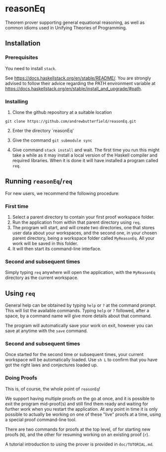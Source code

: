 # reasonEq

Theorem prover supporting general equational reasoning,
as well as common idioms used in Unifying Theories of Programming.

## Installation

### Prerequisites

You need to install `stack`.

See <https://docs.haskellstack.org/en/stable/README/>. You are strongly advised to follow their advice regarding the PATH environment variable at <https://docs.haskellstack.org/en/stable/install_and_upgrade/#path>.

### Installing

1. Clone the github repository at a suitable location

`git clone https://github.com/andrewbutterfield/reasonEq.git`

2. Enter the directory `reasonEq'

3. Give the command `git submodule sync`

4. Give command `stack install` and wait. The first time you run this might take a while as it may install a local version of the Haskell compiler and required libraries. When it is done it will have installed a program called `req`.

## Running `reasonEq`/`req`

For new users, we recommend the following procedure:

### First time

1. Select a parent directory to contain your first proof workspace folder.
2. Run the application from within that parent directory using `req`.
3. The program will start, and will create two directories, one that stores user data about your workspaces, and the second one, in your chosen parent directory, being a workspace folder called `MyReasonEq`. All your work will be saved in this folder.
4. It will then start its command-line interface.

### Second and subsequent times

Simply typing `req` anywhere will open the application, with the `MyReasonEq` directory as the current workspace.

## Using `req`

General help can be obtained by typing `help` or `?` at the command prompt. 
This will list the available commands. Typing `help` or `?` followed, after a space, by a command name
will give more details about that command.

The program will automatically save your work on exit, however you can save at anytime with the `save` command.

### Second and subsequent times

Once started for the second time or subsequent times, your current workspace will be automatically loaded.
Use `sh L` to confirm that you have got the right laws and conjectures loaded up.

### Doing Proofs

This is, of course, the whole point of `reasonEq`!

We support having multiple proofs on the go at once, and it is possible to exit the program
mid-proof(s) and still find them ready and waiting for further work when you restart the application.
At any point in time it is only possible to actually be working on one of these "live" proofs at a time,
using a special proof command-line tool.

There are two commands for proofs at the top level, of for starting new proofs (`N`), and the other
for resuming working on an existing proof (`r`).

A tutorial introduction to using the prover is provided in `doc/TUTORIAL.md`.
